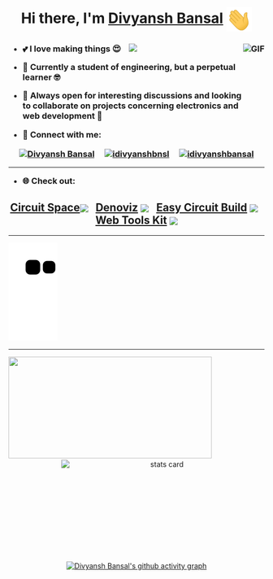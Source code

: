 <h1 align="Center">  Hi there, I'm <a href="https://idivyanshbansal.web.app">Divyansh Bansal</a>&nbsp;<img src="https://raw.githubusercontent.com/ABSphreak/ABSphreak/master/gifs/Hi.gif" width="50" valign="middle" ></h1>
<h3>
<img align="right" alt="GIF" height="200px" src="https://octodex.github.com/images/Fintechtocat.png">
 
- 💕 I love making things 😍&nbsp;&nbsp;&nbsp; ![](https://komarev.com/ghpvc/?username=idivyanshbansal&color=orange)
- 🔭 Currently a student of engineering, but a perpetual learner 🤓
- 👯 Always open for interesting discussions and looking to collaborate on projects concerning electronics and web development 🙂

- 📧  Connect with me:

 <p align="center">
 <a href="https://www.linkedin.com/in/idivyanshbansal/" target="blank"><img align="center" src="https://cdn-icons-png.flaticon.com/512/174/174857.png" alt="Divyansh Bansal" height="50" width="50" /></a>&nbsp;&nbsp;&nbsp;&nbsp;
<a href="https://twitter.com/idivyanshbnsl" target="blank"><img align="center" src="https://cdn.iconscout.com/icon/free/png-128/twitter-241-721979.png" alt="idivyanshbnsl" height="50" width="50" /></a> &nbsp;&nbsp;&nbsp;
<a href="https://www.instagram.com/idivyanshbansal/" target="blank"><img align="center" src="https://cdn.iconscout.com/icon/free/png-128/instagram-216-721958.png" alt="idivyanshbansal" height="50" width="50" /></a>
</p>

 ---
 
- 🌐 Check out: </h3>

<h2 align= "center"><a href="https://circuitspace.cf/">Circuit Space</a><img src="https://circuitspace.cf/assets/img/logo.png" width="50" valign="middle" >&nbsp;&nbsp;
<a href="https://denoviz.web.app/">Denoviz</a> <img src="https://denoviz.web.app/assets/img/og.png" width="50" valign="middle" >&nbsp;&nbsp;
<a href="https://easycircuitbuild.web.app">Easy Circuit Build</a> <img src="https://easycircuitbuild.web.app/static/nav_icon.png" width="50" valign="middle" >&nbsp;&nbsp;
<a href="https://webtoolskit.online/">Web Tools Kit</a> <img src="https://webtoolskit.online/assets/img/og.png" width="50" valign="middle" ></h2>


---

  <img src="https://raw.githubusercontent.com/idivyanshbansal/idivyanshbansal/output/github-contribution-grid-snake.svg">
  
---
<p>
 <a align= "center" href="https://github.com/idivyanshbansal">
  <img height="200px" width="400" src="https://github-readme-stats.vercel.app/api?username=idivyanshbansal&count_private=true&show_icons=true&title_color=FA8B00&text_color=FDFDFD&icon_color=FA8B00&bg_color=000000">
  <img align="right" alt= "stats card" height="200px" width="400" src="https://github-readme-streak-stats.herokuapp.com/?user=idivyanshbansal&theme=highcontrast">
</p>

![Divyansh Bansal's github activity graph](https://activity-graph.herokuapp.com/graph?username=idivyanshbansal&bg_color=000000&color=FDFDFD&line=D57803&point=FDFDFD&hide_title=true)
 
 
